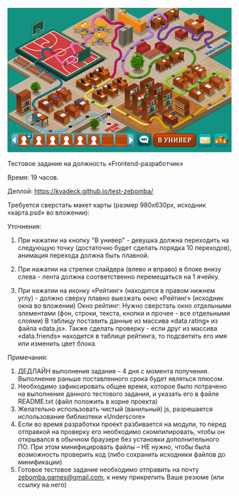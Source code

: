 ![alt text](https://github.com/Kvadeck/test-zebomba/blob/master/main.jpg?raw=true)

Тестовое задание на должность «Frontend-разработчик»

Время: 19 часов.

Деплой: https://kvadeck.github.io/test-zebomba/

Требуется сверстать макет карты  (размер 980х630px, исходник «карта.psd» во вложении):

Уточнения:
1) При нажатии на кнопку "В универ" - девушка должна переходить на следующую точку (достаточно будет сделать порядка 10 переходов), анимация перехода должна быть плавной. 

2) При нажатии на стрелки слайдера (влево и вправо) в блоке внизу слева - лента должна соответственно перемещаться на 1 ячейку.

3) При нажатии на иконку «Рейтинг» (находится в правом нижнем углу) - должно сверху плавно выезжать окно «Рейтинг» (исходник окна во вложении)
Окно рейтинг: 
Нужно сверстать окно отдельными элементами (фон, строки, текста, кнопки и прочее - все отдельными слоями)
В таблицу поставить данные из массива «data.rating» из файла «data.js». 
Также сделать проверку - если друг из массива «data.friends» находится в таблице рейтинга, то подсветить его имя или изменить цвет блока.

Примечания:
1) ДЕДЛАЙН выполнения задания – 4 дня с момента получения. 
Выполнение раньше поставленного срока будет являться плюсом.
2) Необходимо зафиксировать общее время, которое было потрачено на выполнение данного тестового задания, и указать его в файле README.txt (файл положить в корне проекта)
3) Желательно использовать чистый (ванильный) js, разрешается использование библиотеки «Underscore»
4) Если во время разработки проект разбивается на модули, то перед отправкой на проверку его необходимо скомпилировать, чтобы он открывался в обычном браузере без установки дополнительного ПО. При этом минифицировать файлы – НЕ нужно, чтобы была возможность проверить код (либо сохранить исходники файлов до минификации)
5) Готовое тестовое задание необходимо отправить на почту zebomba.games@gmail.com, к нему прикрепить Ваше резюме (или ссылку на него)
